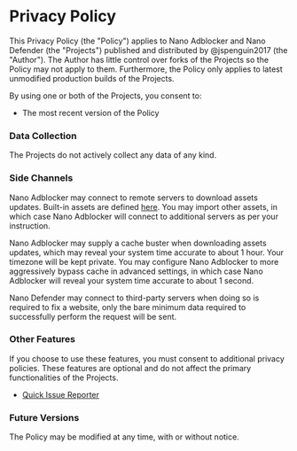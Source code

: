 # Privacy Policy

This Privacy Policy (the "Policy") applies to Nano Adblocker and Nano Defender
(the "Projects") published and distributed by @jspenguin2017 (the "Author").
The Author has little control over forks of the Projects so the Policy may
not apply to them. Furthermore, the Policy only applies to latest unmodified
production builds of the Projects.

By using one or both of the Projects, you consent to:
- The most recent version of the Policy

### Data Collection

The Projects do not actively collect any data of any kind.

### Side Channels

Nano Adblocker may connect to remote servers to download assets updates.
Built-in assets are defined
[here](https://github.com/NanoAdblocker/NanoCore2/blob/master/src/assets.json).
You may import other assets, in which case Nano Adblocker will connect to
additional servers as per your instruction.

Nano Adblocker may supply a cache buster when downloading assets updates,
which may reveal your system time accurate to about 1 hour. Your timezone will
be kept private. You may configure Nano Adblocker to more aggressively bypass
cache in advanced settings, in which case Nano Adblocker will reveal your
system time accurate to about 1 second.

Nano Defender may connect to third-party servers when doing so is required to
fix a website, only the bare minimum data required to successfully perform the
request will be sent.

### Other Features

If you choose to use these features, you must consent to additional privacy
policies. These features are optional and do not affect the primary
functionalities of the Projects.

- [Quick Issue Reporter](https://github.com/jspenguin2017/uBlockProtector/blob/master/notes/issue-reporter.md)

### Future Versions

The Policy may be modified at any time, with or without notice.
